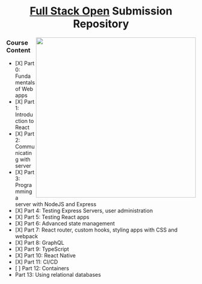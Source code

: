 <div align="center">
  <h1><a href="https://fullstackopen.com/en/">Full Stack Open</a> Submission Repository</h1>
  <a href="https://fullstackopen.com/en/"><img align="right" src="https://github.com/yousefelassal/fullstackopen/assets/76617202/5fe53848-84f4-44f8-a695-eb93017eaef9" height="425px" width="auto"></a>
  <div align="left">
    <h3>Course Content</h3>
    <ul>
      <li>[X] Part 0: Fundamentals of Web apps</li>
      <li>[X] Part 1: Introduction to React</li>
      <li>[X] Part 2: Communicating with server</li>
      <li>[X] Part 3: Programming a server with NodeJS and Express</li>
      <li>[X] Part 4: Testing Express Servers, user administration</li>
      <li>[X] Part 5: Testing React apps</li>
      <li>[X] Part 6: Advanced state management</li>
      <li>[X] Part 7: React router, custom hooks, styling apps with CSS and webpack</li>
      <li>[X] Part 8: GraphQL</li>
      <li>[X] Part 9: TypeScript</li>
      <li>[X] Part 10: React Native</li>
      <li>[X] Part 11: CI/CD</li>
      <li>[ ] Part 12: Containers</li>
      <li>Part 13: Using relational databases</li>
    </ul>
  </div>
</div>

